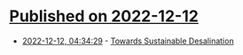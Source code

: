 # [Published on 2022-12-12](index.md)

* [2022-12-12, 04:34:29](https://news.ycombinator.com/item?id=33950909) - [Towards Sustainable Desalination](https://www.unep.org/news-and-stories/story/towards-sustainable-desalination)
